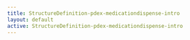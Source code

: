 ```yaml
---
title: StructureDefinition-pdex-medicationdispense-intro
layout: default
active: StructureDefinition-pdex-medicationdispense-intro
---
```


